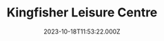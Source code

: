 ---
date: 2023-10-18T11:53:22.000Z
title: Kingfisher Leisure Centre
latitude: 52.03620184015773
longitude: 0.7340587308937416
category: checkin
---